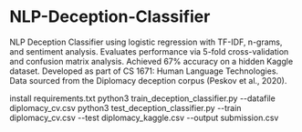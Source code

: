 # NLP-Deception-Classifier
NLP Deception Classifier using logistic regression with TF-IDF, n-grams, and sentiment analysis. Evaluates performance via 5-fold cross-validation and confusion matrix analysis. 
Achieved 67% accuracy on a hidden Kaggle dataset. 
Developed as part of CS 1671: Human Language Technologies. 
Data sourced from the Diplomacy deception corpus (Peskov et al., 2020).


install requirements.txt
python3 train_deception_classifier.py --datafile diplomacy_cv.csv
python3 test_deception_classifier.py --train diplomacy_cv.csv --test diplomacy_kaggle.csv --output submission.csv
